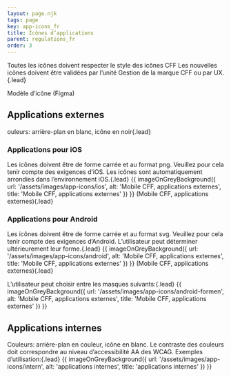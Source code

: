 ```yaml
---
layout: page.njk
tags: page
key: app-icons_fr
title: Icônes d’applications
parent: regulations_fr
order: 3
---
```


Toutes les icônes doivent respecter le <sbb-link variant="inline" href="/{{page.lang}}/foundation/assets/icons/">style des icônes CFF</sbb-link> Les nouvelles icônes doivent être validées par l’unité Gestion de la marque CFF ou par UX.{.lead}

<sbb-button target="_blank" href="https://www.figma.com/file/0x2cZBSTG2t5crlyW2wfvE/adaptive-icons-template?t=4dWSW7jntdJDNUvr-1">
<sbb-icon slot="icon" name="figma-small"></sbb-icon>
Modèle d’icône (Figma)
</sbb-button> 

## Applications externes
ouleurs: arrière-plan en blanc, icône en noir{.lead}

### Applications pour iOS
Les icônes doivent être de forme carrée et au format png. Veuillez pour cela tenir compte des exigences d’iOS. Les icônes sont automatiquement arrondies dans l’environnement iOS.{.lead}
{{ imageOnGreyBackground({
    url: '/assets/images/app-icons/ios',
    alt: 'Mobile CFF, applications externes',
    title: 'Mobile CFF, applications externes'
}) }}
(Mobile CFF, applications externes){.lead}

### Applications pour Android
Les icônes doivent être de forme carrée et au format svg. Veuillez pour cela tenir compte des exigences d’Android. L’utilisateur peut déterminer ultérieurement leur forme.{.lead}
{{ imageOnGreyBackground({
    url: '/assets/images/app-icons/android',
    alt: 'Mobile CFF, applications externes',
    title: 'Mobile CFF, applications externes'
}) }}
(Mobile CFF, applications externes){.lead}

L’utilisateur peut choisir entre les masques suivants:{.lead}
{{ imageOnGreyBackground({
    url: '/assets/images/app-icons/android-formen',
    alt: 'Mobile CFF, applications externes',
    title: 'Mobile CFF, applications externes'
}) }}

## Applications internes
Couleurs: arrière-plan en couleur, icône en blanc. Le contraste des couleurs doit correspondre au niveau d’accessibilité AA des WCAG. Exemples d’utilisation:{.lead}
{{ imageOnGreyBackground({
    url: '/assets/images/app-icons/intern',
    alt: 'applications internes',
    title: 'applications internes'
}) }}
